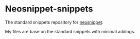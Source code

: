 Neosnippet-snippets
===================

The standard snippets repository for
[neosnippet](https://github.com/Shougo/neosnippet.vim).

My files are base on the standard snippets with minimal 
addings.
